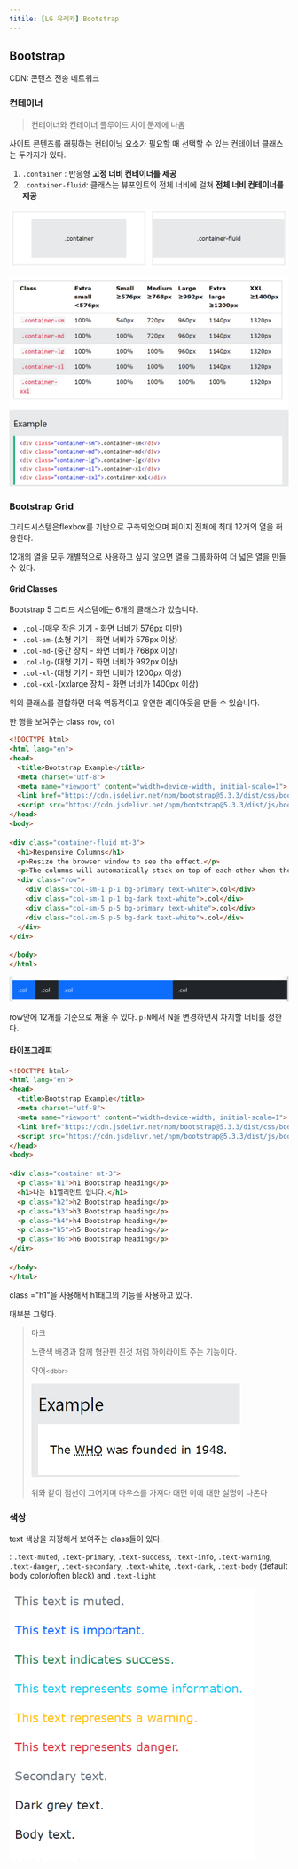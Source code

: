 ```yaml
---
titile: [LG 유레카] Bootstrap
---
```


## Bootstrap

CDN: 콘텐츠 전송 네트워크

### 컨테이너

> 컨테이너와 컨테이너 플루이드 차이 문제에 나옴

사이트 콘텐츠를 래핑하는 컨테이닝 요소가 필요할 때 선택할 수 있는 컨테이너 클래스는 두가지가 있다.

1. `.container` : 반응형 **고정 너비 컨테이너를 제공**
2. `.container-fluid`: 클래스는 뷰포인트의 전체 너비에 걸쳐 **전체 너비 컨테이너를 제공**

![image-20240730101925718](../images/Untitled/image-20240730101925718.png)

![image-20240730102413241](../images/Untitled/image-20240730102413241.png)



### Bootstrap Grid

그리드시스템은flexbox를 기반으로 구축되었으며 페이지 전체에 최대 12개의 열을 허용한다.

12개의 열을 모두 개별적으로 사용하고 싶지 않으면 열을 그룹화하여 더 넓은 열을 만들 수 있다.

#### Grid Classes

Bootstrap 5 그리드 시스템에는 6개의 클래스가 있습니다.

- `.col-`(매우 작은 기기 - 화면 너비가 576px 미만)
- `.col-sm-`(소형 기기 - 화면 너비가 576px 이상)
- `.col-md-`(중간 장치 - 화면 너비가 768px 이상)
- `.col-lg-`(대형 기기 - 화면 너비가 992px 이상)
- `.col-xl-`(대형 기기 - 화면 너비가 1200px 이상)
- `.col-xxl-`(xxlarge 장치 - 화면 너비가 1400px 이상)

위의 클래스를 결합하면 더욱 역동적이고 유연한 레이아웃을 만들 수 있습니다.

한 행을 보여주는 class `row`, `col`

``` html
<!DOCTYPE html>
<html lang="en">
<head>
  <title>Bootstrap Example</title>
  <meta charset="utf-8">
  <meta name="viewport" content="width=device-width, initial-scale=1">
  <link href="https://cdn.jsdelivr.net/npm/bootstrap@5.3.3/dist/css/bootstrap.min.css" rel="stylesheet">
  <script src="https://cdn.jsdelivr.net/npm/bootstrap@5.3.3/dist/js/bootstrap.bundle.min.js"></script>
</head>
<body>
  
<div class="container-fluid mt-3">
  <h1>Responsive Columns</h1>
  <p>Resize the browser window to see the effect.</p>
  <p>The columns will automatically stack on top of each other when the screen is less than 576px wide.</p>
  <div class="row">
    <div class="col-sm-1 p-1 bg-primary text-white">.col</div>
    <div class="col-sm-1 p-1 bg-dark text-white">.col</div>
    <div class="col-sm-5 p-5 bg-primary text-white">.col</div>
    <div class="col-sm-5 p-5 bg-dark text-white">.col</div>
  </div>
</div>

</body>
</html>
```

![image-20240730103159386](../images/Untitled/image-20240730103159386.png)

row안에 12개를 기준으로 채울 수 있다.  `p-N`에서 N을 변경하면서 차지할 너비를 정한다.

####  타이포그래피

``` html
<!DOCTYPE html>
<html lang="en">
<head>
  <title>Bootstrap Example</title>
  <meta charset="utf-8">
  <meta name="viewport" content="width=device-width, initial-scale=1">
  <link href="https://cdn.jsdelivr.net/npm/bootstrap@5.3.3/dist/css/bootstrap.min.css" rel="stylesheet">
  <script src="https://cdn.jsdelivr.net/npm/bootstrap@5.3.3/dist/js/bootstrap.bundle.min.js"></script>
</head>
<body>

<div class="container mt-3">
  <p class="h1">h1 Bootstrap heading</p>  
  <h1>나는 h1엘리먼트 입니다.</h1>
  <p class="h2">h2 Bootstrap heading</p>
  <p class="h3">h3 Bootstrap heading</p>
  <p class="h4">h4 Bootstrap heading</p>
  <p class="h5">h5 Bootstrap heading</p>
  <p class="h6">h6 Bootstrap heading</p>
</div>

</body>
</html>

```

class ="h1"을 사용해서 h1태그의 기능을 사용하고 있다.

대부분 그렇다. 

> 마크
>
> 노란색 배경과 함께 형관펜 친것  처럼 하이라이트  주는 기능이다.
>
> 약어<small>\<dbbr></small>
>
> <img src="../images/Untitled/image-20240730104120162.png" alt="image-20240730104120162" style="zoom:67%;" />
>
> 위와 같이 점선이 그어지며 마우스를 가져다 대면 이에 대한 설명이 나온다

### 색상

text 색상을 지정해서 보여주는 class들이 있다.

: `.text-muted`, `.text-primary`, `.text-success`, `.text-info`, `.text-warning`, `.text-danger`, `.text-secondary`, `.text-white`, `.text-dark`, `.text-body` (default body color/often black) and `.text-light`

<img src="../images/Untitled/image-20240730104907627.png" alt="image-20240730104907627" style="zoom:70%;" />





